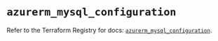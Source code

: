# `azurerm_mysql_configuration`

Refer to the Terraform Registry for docs: [`azurerm_mysql_configuration`](https://registry.terraform.io/providers/hashicorp/azurerm/3.90.0/docs/resources/mysql_configuration).
